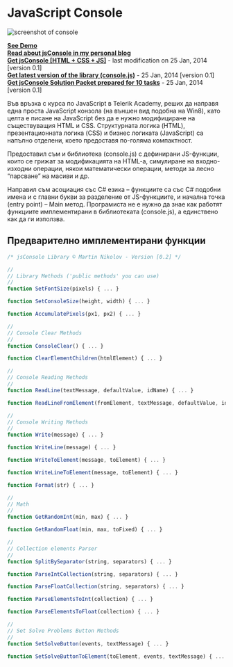 # JavaScript Console

![screenshot of console](https://raw.github.com/flextry/jsConsole/master/src/common/images/console.png)

[**See Demo**](https://rawgithub.com/flextry/jsConsole/master/JavaScript%20Console/index.html)  
[**Read about jsConsole in my personal blog**](http://flextry.wordpress.com/2014/01/26/jsconsole/  )  
[**Get jsConsole [HTML + CSS + JS]**](https://github.com/flextry/jsConsole/raw/master/download/JavaScript%20Console.zip) - last modification on 25 Jan, 2014 [version 0.1]  
[**Get latest version of the library (console.js)**](https://github.com/flextry/jsConsole/blob/master/download/Library%20v0.2.zip) - 25 Jan, 2014 [version 0.1]  
[**Get jsConsole Solution Packet prepared for 10 tasks**](https://github.com/flextry/jsConsole/raw/master/download/JavaScript%20Console%20-%20Solution.zip) - 25 Jan, 2014 [version 0.1]

Във връзка с курса по JavaScript в Telerik Academy, реших да направя една проста JavaScript конзола (на външен вид подобна на Win8), като целта е писане на JavaScript без да е нужно модифициране на съществуващия HTML и CSS. Структурната логика (HTML), презентационната логика (CSS) и бизнес логиката (JavaScript) са напълно отделени, което предоставя по-голяма компактност.

Предоставил съм и библиотека (console.js) с дефинирани JS-функции, които се грижат за модификацията на HTML-a, симулиране на входно-изходни операции, някои математически операции, методи за лесно “парсване” на масиви и др.

Направил съм асоциация със C# езика – функциите са със C# подобни имена и с главни букви за разделение от JS-функциите, и начална точка (entry point) – Main метод. Програмиста не е нужно да знае как работят функциите имплементирани в библиотеката (console.js), а единствено как да ги използва.

## Предварително имплементирани функции

 ```js
/* jsConsole Library © Martin Nikolov - Version [0.2] */
 
//
// Library Methods ('public methods' you can use)
//
function SetFontSize(pixels) { ... }
 
function SetConsoleSize(height, width) { ... }
 
function AccumulatePixels(px1, px2) { ... }
 
//
// Console Clear Methods
//
function ConsoleClear() { ... }
 
function ClearElementChildren(htmlElement) { ... }
 
//
// Console Reading Methods
//
function ReadLine(textMessage, defaultValue, idName) { ... }
 
function ReadLineFromElement(fromElement, textMessage, defaultValue, idName) { }
 
//
// Console Writing Methods
//
function Write(message) { ... }
 
function WriteLine(message) { ... }
 
function WriteToElement(message, toElement) { ... }
 
function WriteLineToElement(message, toElement) { ... }
 
function Format(str) { ... }
 
//
// Math
//
function GetRandomInt(min, max) { ... }
 
function GetRandomFloat(min, max, toFixed) { ... }
 
//
// Collection elements Parser
//
function SplitBySeparator(string, separators) { ... }
 
function ParseIntCollection(string, separators) { ... }
 
function ParseFloatCollection(string, separators) { ... }
 
function ParseElementsToInt(collection) { ... }
 
function ParseElementsToFloat(collection) { ... }
 
//
// Set Solve Problems Button Methods
//
function SetSolveButton(events, textMessage) { ... }
 
function SetSolveButtonToElement(toElement, events, textMessage) { ... }
 ```  
